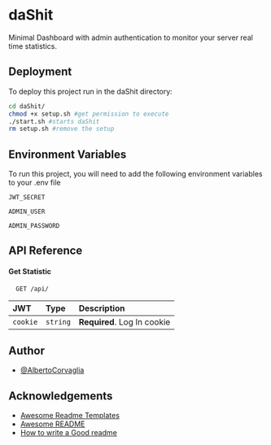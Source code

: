 
# daShit

Minimal Dashboard with admin authentication to monitor your server real time statistics.




## Deployment

To deploy this project run in the daShit directory:

```bash
cd daShit/
chmod +x setup.sh #get permission to execute
./start.sh #starts daShit
rm setup.sh #remove the setup
```


## Environment Variables

To run this project, you will need to add the following environment variables to your .env file

`JWT_SECRET`

`ADMIN_USER`

`ADMIN_PASSWORD`


## API Reference

#### Get Statistic

```http
  GET /api/
```

| JWT | Type     | Description                |
| :-------- | :------- | :------------------------- |
| `cookie` | `string` | **Required**. Log In cookie |

## Author

- [@AlbertoCorvaglia](https://www.github.com/octokatherine)


## Acknowledgements

 - [Awesome Readme Templates](https://awesomeopensource.com/project/elangosundar/awesome-README-templates)
 - [Awesome README](https://github.com/matiassingers/awesome-readme)
 - [How to write a Good readme](https://bulldogjob.com/news/449-how-to-write-a-good-readme-for-your-github-project)

